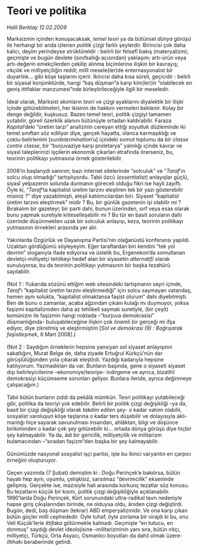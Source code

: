 # Teori ve politika

*Halil Berktay 12.02.2009*

<div class="taraf_structure_2col_1zq">
<div class="margen_n">



 <p>Marksizmin içinden konuşacaksak, <i>temel teori</i> ya da bütünsel <i>dünya görüşü</i> ile herhangi bir anda izlenen <i>politik çizgi</i> farklı şeylerdir. Birincisi çok daha kalıcı, deyim yerindeyse strüktüreldir : belirli bir felsefî bakış (materyalizm); geçmişte ve bugün devlete (sınıfsallığı açısından) yaklaşım; artı-ürün veya artı-değerin emekçilerden çekilip alınma biçimlerine ilişkin bir kavrayış; ırkçılık ve milliyetçiliğin reddi; millî mesele(ler)de enternasyonalist bir duyarlılık... gibi köşe taşlarını içerir. İkincisi daha kısa süreli, geçicidir : belirli bir siyasal konjonktürde, hangi “baş düşman”a karşı kim(ler)in “olabilecek en geniş ittifaklar manzumesi”nde birleştirileceğiyle ilgili bir meseledir. <br/><br/>İdeal olarak, Marksist akımların <i>teori</i> ve <i>çizgi</i> ayaklarını diyalektik bir ilişki içinde götürebilmeleri, her ikisinin de hakkını vermeleri beklenir. Kolay bir denge değildir, kuşkusuz. Bazen temel teori, politik çizgiyi tamamen yutabilir, göreli özerklik alanını bütünüyle ortadan kaldırabilir. Faraza <i>Kapital</i>’deki “üretim tarzı” analizinin cereyan ettiği soyutluk düzleminde iki temel sınıftan söz ediliyor diye, gerçek hayatta, olanca karmaşıklığı ve çoklu-belirlenimi [<i>surdetermination</i>’u] içindeki somut toplumu da bir <i>classe contre classe</i>, bir “burjuvaziye karşı proletarya” yalınlığı içinde kavrar ve siyasî taleplerinizi işçilerin ekonomik çıkarları etrafında örerseniz, bu, teorinin politikayı yutmasına örnek gösterilebilir. <br/><br/>2008’in başlarıydı sanırım; bazı internet sitelerinde “solculuk” ve “<i>Taraf</i>’ın solcu olup olmadığı” tartışılıyordu. Tabii özcü (<i>essentialist</i>) anlayışlar güçlü, siyasî yelpazenin solunda durmanın göreceli olduğu fikri ise hayli zayıftı. Öyle ki, “<i>Taraf</i>’ta kapitalist üretim tarzını eleştiren tek bir yazı gösterebilir misiniz ?” diye yazabilmişti, ateşli katılımcılardan biri. Siyaset “kapitalist üretim tarzını eleştirmek” midir ? Bu, bir günlük gazetenin işi olabilir mi ? Bırakalım bir gazeteyi; bir parti dahi, bunun üzerinden, sırf veya esas olarak bunu yapmak suretiyle kitleselleşebilir mi ? Bu tür en basit soruların dahi üzerinde düşünmekten uzak bir solculuk anlayışı, keza, teorinin politikayı yutmasının örnekleri arasında yer alır. <br/><br/>Yakınlarda Özgürlük ve Dayanışma Partisi’nin olağanüstü konferansı yapıldı. Uzaktan gördüğümü söyleyeyim. Eğer taraflardan biri kendini “tek yol devrim” sloganıyla ifade ediyorsa ve üstelik bu, Ergenekon’da somutlanan devletçi-milliyetçi tehlikeyi hedef alan bir siyasetin <i>alternatifi</i> olarak sunuluyorsa, bu da teorinin politikayı yutmasının bir başka tezahürü sayılabilir. <br/><br/>(Not 1 : Yukarıda sözünü ettiğim web sitesindeki tartışmanın seyri içinde, <i>Taraf</i>’ı “kapitalist üretim tarzını eleştirmediği” için solcu saymayan vatandaş, hemen aynı solukta, “kapitalist olmaktansa faşist olurum” dahi diyebilmişti. Ben de bunu o zamanlar, acaba ağzından çıkanı kulağı mı duymuyor, yoksa faşizmi kapitalizmden daha az tehlikeli saymak suretiyle, (bir çeşit) komünizm ile faşizmin hangi noktada –“burjuva demokrasisi” düşmanlığında- buluşabileceğine ilişkin çok önemli bir gerçeği mi ifşa ediyor, diye zikretmiş ve eleştirmiştim [<i>Sol ve demokrasi (9) : Bağrışarak faşistleşmek</i>, 6 Mart 2008].) <br/><br/>(Not 2 : Saydığım örneklerin hepsine yansıyan sol siyaset anlayışının sakatlığını, Murat Belge de, daha ziyade Ertuğrul Kürkçü’nün dar görüşlülüğünden yola çıkarak eleştirdi. Yazdığı kadarıyla hepsine katılıyorum. Yazmadıkları da var. Bunların başında, gene o siyaseti siyaset dışı belirleyicilerine –ekonomiye/teoriye- indirgeme ve ayrıca, bizatihî demokrasiyi küçümseme sorunları geliyor. Bunlara ileride, ayrıca değinmeye çalışacağım.) <br/><br/>Tabii bütün bunların zıddı da pekâlâ mümkün. Teori politikayı yutabileceği gibi, politika da teoriyi yok edebilir. Belirli bir politik çizgi değişikliği –ya da, basit bir çizgi değişikliği olarak <i>takdim edilen</i> şey- o kadar vahim olabilir, sosyalist varoluşun köşe taşlarına o kadar ters düşebilir ve dolayısıyla aklı-mantığı hiçe sayarak savunulması insandan, ahlâktan, bilgi ve düşünce birikiminden o kadar çok şey götürebilir ki... ortada dünya görüşü diye hiçbir şey kalmayabilir. Ya da, âdi bir gericilik, milliyetçilik ve militarizm bulamacından –“sıradan faşizm”den başka bir şey kalmayabilir. <br/><br/>Günümüzde nasyonal sosyalist işçi partisi, işte bu ikinci varyantın en çarpıcı örneğini oluşturuyor. <br/><br/>Geçen yazımda (7 Şubat) demiştim ki : Doğu Perinçek’e bakılırsa, bütün hayatı hep aynı, uyumlu, çelişkisiz, sarsılmaz “devrimcilik” ekseninde gelişmiş. Gerçekte ise, mazisiyle hali arasında korkunç tezatlar söz konusu. Bu tezatların küçük bir kısmı, politik çizgi değişikliğiyle açıklanabilir. 1990’larda Doğu Perinçek, Kürt sorunundaki ultra-radikal tavrı nedeniyle hapse giriş çıkışlarından birinde, ne olduysa oldu, âniden çizgi değiştirdi. Bugün, dedi, baş düşman (tekrar) ABD emperyalizmidir. Ve ona karşı çıkan bütün güçler millî cephededir. Öyle tuhaf, öyle zorlama bir virajdı ki bu, onu Veli Küçük’lerle <i>ittifaka</i> götürmekle kalmadı. Geçmişte “en tutucu, en donmuş” saydığı devlet ideolojisine –militarizminin yanı sıra, bütün ırkçı, milliyetçi, Türkçü, Orta Asyacı, Osmanlıcı boyutları da dahil olmak üzere- <i>iltihakı</i> beraberinde getirdi.</p>
<br/>
<br/>
<br/>



<br/>


<div id="taraf_not">
</div>

</div>


</div>

